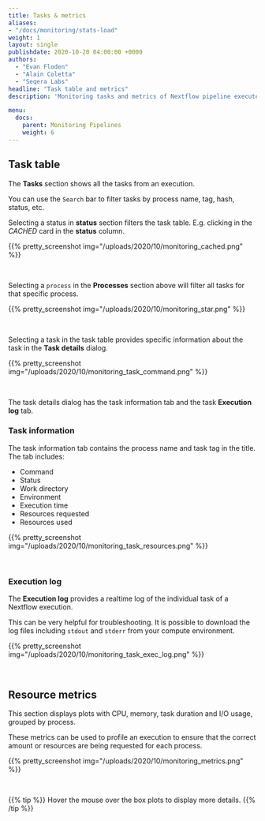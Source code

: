 ```yaml
---
title: Tasks & metrics
aliases:
- "/docs/monitoring/stats-load"
weight: 1
layout: single
publishdate: 2020-10-20 04:00:00 +0000
authors:
  - "Evan Floden"
  - "Alain Coletta"
  - "Seqera Labs"
headline: "Task table and metrics"
description: 'Monitoring tasks and metrics of Nextflow pipeline executed through Tower.'

menu:
  docs:
    parent: Monitoring Pipelines
    weight: 6
---
```


## Task table

The **Tasks** section shows all the tasks from an execution.

You can use the `Search` bar to filter tasks by process name, tag, hash, status, etc. 

Selecting a status in **status** section filters the task table.  E.g. clicking in the _CACHED_ card in the **status** column.

{{% pretty_screenshot img="/uploads/2020/10/monitoring_cached.png" %}}

<br>

Selecting a `process` in the **Processes** section above will filter all tasks for that specific process.

{{% pretty_screenshot img="/uploads/2020/10/monitoring_star.png" %}}

<br>

Selecting a task in the task table provides specific information about the task in the **Task details** dialog. 

{{% pretty_screenshot img="/uploads/2020/10/monitoring_task_command.png" %}}

<br>

The task details dialog has the task information tab and the task **Execution log** tab.

### Task information

The task information tab contains the process name and task tag in the title. The tab includes:

 - Command 
 - Status
 - Work directory
 - Environment
 - Execution time
 - Resources requested
 - Resources used

{{% pretty_screenshot img="/uploads/2020/10/monitoring_task_resources.png" %}}

<br>

### Execution log

The **Execution log** provides a realtime log of the individual task of a Nextflow execution. 

This can be very helpful for troubleshooting. It is possible to download the log files including `stdout` and `stderr` from your compute environment.

{{% pretty_screenshot img="/uploads/2020/10/monitoring_task_exec_log.png" %}}

<br>

## Resource metrics

This section displays plots with CPU, memory, task duration and I/O usage, grouped by process.

These metrics can be used to profile an execution to ensure that the correct amount or resources are being requested for each process.

{{% pretty_screenshot img="/uploads/2020/10/monitoring_metrics.png" %}}

<br>

{{% tip %}}
Hover the mouse over the box plots to display more details.
{{% /tip %}}
